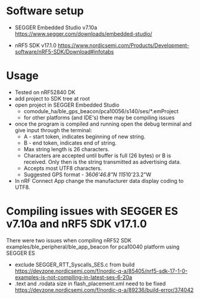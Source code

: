 # Software setup

* SEGGER Embedded Studio v7.10a
https://www.segger.com/downloads/embedded-studio/

* nRF5 SDK v17.1.0
https://www.nordicsemi.com/Products/Development-software/nRF5-SDK/Download#infotabs

# Usage
- Tested on nRF52840 DK
- add project to SDK tree at root
- open project in SEGGER Embedded Studio 
   - comodule_ha/ble_gps_beacon/pca10056/s140/ses/*.emProject
   - for other platforms (and IDE's) there may be compiling issues
- once the program is compiled and running open the debug terminal and give input through the terminal:
   - A - start token, indicates beginning of new string.
   - B - end token, indicates end of string.
   - Max string length is 26 characters.
   - Characters are accepted until buffer is full (26 bytes) or B is received. Only then is the string transmitted as advertising data.
   - Accepts most UTF8 characters.
   - Suggested GPS format - 36*06'46.8"N 115*10'23.2"W
- In nRF Connect App change the manufacturer data display coding to UTF8.

# Compiling issues with SEGGER ES v7.10a and nRF5 SDK v17.1.0
There were two issues when compiling nRF52 SDK examples/ble_peripheral/ble_app_beacon for pca10040 platform using SEGGER ES
- exclude SEGGER_RTT_Syscalls_SES.c from build
    https://devzone.nordicsemi.com/f/nordic-q-a/85405/nrf5-sdk-17-1-0-examples-is-not-compiling-in-latest-ses-6-20a
- .text and .rodata size in flash_placement.xml need to be fixed
    https://devzone.nordicsemi.com/f/nordic-q-a/89236/build-error/374042
